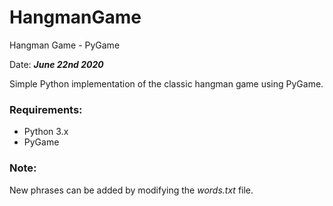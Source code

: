 # HangmanGame
Hangman Game - PyGame

Date: ***June 22nd 2020***


Simple Python implementation of the classic hangman game using PyGame.

### Requirements:
- Python 3.x
- PyGame

### Note:
New phrases can be added by modifying the *words.txt* file.
